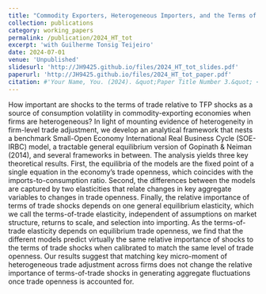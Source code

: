 ```yaml
---
title: "Commodity Exporters, Heterogeneous Importers, and the Terms of Trade"
collection: publications
category: working_papers
permalink: /publication/2024_HT_tot
excerpt: 'with Guilherme Tonsig Teijeiro'
date: 2024-07-01
venue: 'Unpublished'
slidesurl: 'http://JH9425.github.io/files/2024_HT_tot_slides.pdf'
paperurl: 'http://JH9425.github.io/files/2024_HT_tot_paper.pdf'
citation: #'Your Name, You. (2024). &quot;Paper Title Number 3.&quot; <i>GitHub Journal of Bugs</i>. 1(3).'
---
```


How important are shocks to the terms of trade relative to TFP shocks as a source of consumption volatility in commodity-exporting economies when firms are heterogeneous? In light of mounting evidence of heterogeneity in firm-level trade adjustment, we develop an analytical framework that nests a benchmark Small-Open Economy International Real Business Cycle (SOE-IRBC) model, a tractable general equilibrium version of Gopinath & Neiman (2014), and several frameworks in between. The analysis yields three key theoretical results. First, the equilibria of the models are the fixed point of a single equation in the economy’s trade openness, which coincides with the imports-to-consumption ratio. Second, the differences between the models are captured by two elasticities that relate changes in key aggregate variables to changes in trade openness. Finally, the relative importance of terms of trade shocks depends on one general equilibrium elasticity, which we call the terms-of-trade elasticity, independent of assumptions on market structure, returns to scale, and selection into importing. As the terms-of-trade elasticity depends on equilibrium trade openness, we find that the different models predict virtually the same relative importance of shocks to the terms of trade shocks when calibrated to match the same level of trade openness. Our results suggest that matching key micro-moment of heterogeneous trade adjustment across firms does not change the relative importance of terms-of-trade shocks in generating aggregate fluctuations once trade openness is accounted for.
